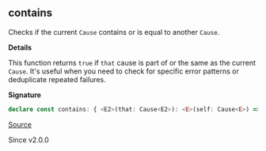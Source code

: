 ## contains

Checks if the current `Cause` contains or is equal to another `Cause`.

**Details**

This function returns `true` if `that` cause is part of or the same as
the current `Cause`. It's useful when you need to check for specific
error patterns or deduplicate repeated failures.

**Signature**

```ts
declare const contains: { <E2>(that: Cause<E2>): <E>(self: Cause<E>) => boolean; <E, E2>(self: Cause<E>, that: Cause<E2>): boolean; }
```

[Source](https://github.com/Effect-TS/effect/tree/main/packages/effect/src/Cause.ts#L1083)

Since v2.0.0
